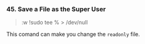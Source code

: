 ### 45. Save a File as the Super User

>:w !sudo tee % > /dev/null

This comand can make you change the `readonly` file.
